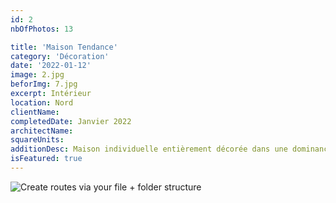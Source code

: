 ```yaml
---
id: 2
nbOfPhotos: 13

title: 'Maison Tendance'
category: 'Décoration'
date: '2022-01-12'
image: 2.jpg
beforImg: 7.jpg
excerpt: Intérieur
location: Nord
clientName:
completedDate: Janvier 2022
architectName:
squareUnits:
additionDesc: Maison individuelle entièrement décorée dans une dominance lumineuse blanche, claire et pastel avec un aménagement pratique et stylisé au séjour. On remarquera le plafon suspendu du salon, décoratif et intégré. Le papier peint tendance à l'entrée créé une ambiance allant de l'inspiration naturelle à la modernité du design graphique. La chambre comprend une création graphique peinte.
isFeatured: true
---
```


![Create routes via your file + folder structure](1.jpg)

